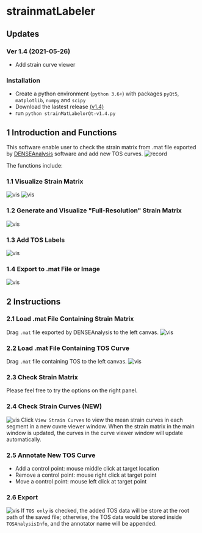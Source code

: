 # strainmatLabeler
## Updates
### Ver 1.4 (2021-05-26)
- Add strain curve viewer

### Installation
- Create a python environment (`python 3.6+`) with packages `pyQt5`, `matplotlib`, `numpy` and `scipy`
- Download the lastest release [(v1.4)](https://github.com/jr-xing/strainmatLabeler/files/6549623/strainMatLabelor-v1.4.zip)
- run `python strainMatLabelorQt-v1.4.py`

## 1 Introduction and Functions
This software enable user to check the strain matrix from .mat file exported by [DENSEAnalysis](https://github.com/denseanalysis/denseanalysis) software and add new TOS curves.
![record](./imgs/record_small.gif)

The functions include:
### 1.1 Visualize Strain Matrix
![vis](./imgs/loaded.png)
![vis](./imgs/view_3D.png)
### 1.2 Generate and Visualize "Full-Resolution" Strain Matrix
![vis](./imgs/loaded_full_res.png)
### 1.3 Add TOS Labels
![vis](./imgs/add_points.png)
### 1.4 Export to .mat File or Image
![vis](./imgs/export_mat.png)

## 2 Instructions
### 2.1 Load .mat File Containing Strain Matrix
Drag `.mat` file exported by DENSEAnalysis to the left canvas.
![vis](./imgs/drag_to_load.png)
### 2.2 Load .mat File Containing TOS Curve
Drag `.mat` file containing TOS to the left canvas.
![vis](./imgs/tos_loaded.png)
### 2.3 Check Strain Matrix
Please feel free to try the options on the right panel.
### 2.4 Check Strain Curves (NEW)
![vis](./imgs/strain_curve_viewer.png)
Click `View Strain Curves` to view the mean strain curves in each segment in a new cuvre viewer window. When the strain matrix in the main window is updated, the curves in the curve viewer window will update automatically.
### 2.5 Annotate New TOS Curve
- Add a control point: mouse middle click at target location
- Remove a control point: mouse right click at target point
- Move a control point: mouse left click at target point
### 2.6 Export
![vis](./imgs/export_mat.png)
If `TOS only` is checked, the added TOS data will be store at the root path of the saved file; otherwise, the TOS data would be stored inside `TOSAnalysisInfo`, and the annotator name will be appended. 
